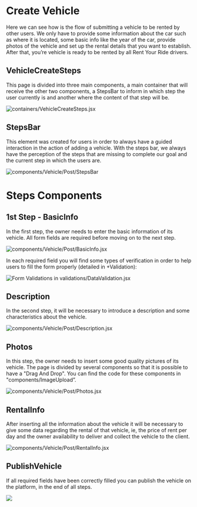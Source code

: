 # Create Vehicle
Here we can see how is the flow of submitting a vehicle to be rented by other users. We only have to provide some information about the car such as where it is located, some basic info like the year of the car, provide photos of the vehicle and set up the rental details that you want to establish. After that, you’re vehicle is ready to be rented by all Rent Your Ride drivers.



## **VehicleCreateSteps**

This page is divided into three main components, a main container that will receive the other two components, a StepsBar to inform in which step the user currently is and another where the content of that step will be.

![containers/VehicleCreateSteps.jsx](https://d2mxuefqeaa7sj.cloudfront.net/s_143CF1B6E5EF2C4F571D2363767F94DE4C8D8A0657B207067FD1905AB30C565B_1526986511431_1step.png)



## **StepsBar**

This element was created for users in order to always have a guided interaction in the action of adding a vehicle. With the steps bar, we always have the perception of the steps that are missing to complete our goal and the current step in which the users are.

![components/Vehicle/Post/StepsBar](https://d2mxuefqeaa7sj.cloudfront.net/s_143CF1B6E5EF2C4F571D2363767F94DE4C8D8A0657B207067FD1905AB30C565B_1526986578812_stepbar.png)





# Steps Components
## 1st Step - BasicInfo

In the first step, the owner needs to enter the basic information of its vehicle. All form fields are required before moving on to the next step.

![components/Vehicle/Post/BasicInfo.jsx](https://d2mxuefqeaa7sj.cloudfront.net/s_143CF1B6E5EF2C4F571D2363767F94DE4C8D8A0657B207067FD1905AB30C565B_1526986825618_basic.png)


In each required field you will find some types of verification in order to help users to fill the form properly (detailed in +Validation):  

![Form Validations in validations/DataValidation.jsx](https://d2mxuefqeaa7sj.cloudfront.net/s_143CF1B6E5EF2C4F571D2363767F94DE4C8D8A0657B207067FD1905AB30C565B_1526987414077_valid.png)




## **Description**

In the second step, it will be necessary to introduce a description and some characteristics about the vehicle.

![components/Vehicle/Post/Description.jsx](https://d2mxuefqeaa7sj.cloudfront.net/s_143CF1B6E5EF2C4F571D2363767F94DE4C8D8A0657B207067FD1905AB30C565B_1526987206654_description.png)




## **Photos**

In this step, the owner needs to insert some good quality pictures of its vehicle. The page is divided by several components so that it is possible to have a "Drag And Drop". You can find the code for these components in "components/ImageUpload”.

![components/Vehicle/Post/Photos.jsx](https://d2mxuefqeaa7sj.cloudfront.net/s_143CF1B6E5EF2C4F571D2363767F94DE4C8D8A0657B207067FD1905AB30C565B_1526987318055_photos.png)



## **RentalInfo**

After inserting all the information about the vehicle it will be necessary to give some data regarding the rental of that vehicle, ie, the price of rent per day and the owner availability to deliver and collect the vehicle to the client.

![components/Vehicle/Post/RentalInfo.jsx](https://d2mxuefqeaa7sj.cloudfront.net/s_143CF1B6E5EF2C4F571D2363767F94DE4C8D8A0657B207067FD1905AB30C565B_1526987650513_rental.png)



## **PublishVehicle**

If all required fields have been correctly filled you can publish the vehicle on the platform, in the end of all steps.

![](https://d2mxuefqeaa7sj.cloudfront.net/s_143CF1B6E5EF2C4F571D2363767F94DE4C8D8A0657B207067FD1905AB30C565B_1527004378922_publish.png)


